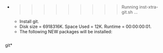 * >>>>>>>>> Running inst-xtra-git.sh ...
  * Install git.
  * Disk size = 6918316K. Space Used = 12K. Runtime = 00:00:00:01.
  * The following NEW packages will be installed:
  ```bash
git*
  ```
